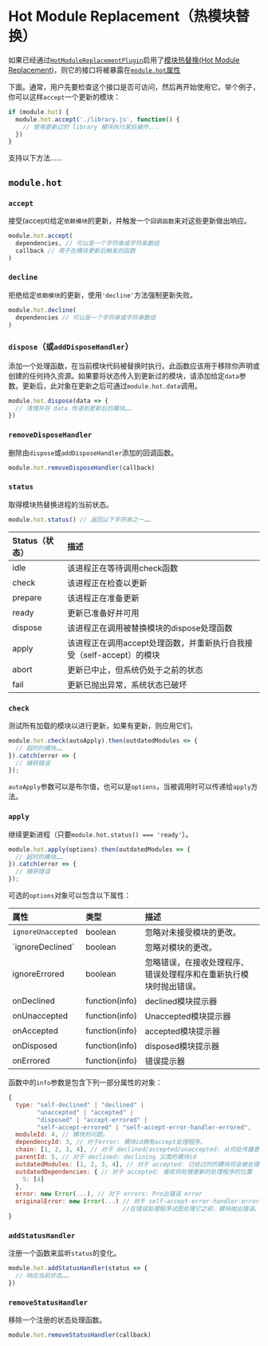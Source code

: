 # Hot Module Replacement（热模块替换）

如果已经通过[`HotModuleReplacementPlugin`](/Plugins/HotModuleReplacementPlugin.md)启用了[模块热替换\(Hot Module Replacement\)](https://doc.webpack-china.org/concepts/hot-module-replacement)，则它的接口将被暴露在[`module.hot`属性](https://doc.webpack-china.org/api/module-variables#module-hot-webpack-specific-)

下面。通常，用户先要检查这个接口是否可访问，然后再开始使用它。举个例子，你可以这样`accept`一个更新的模块：

```js
if (module.hot) {
  module.hot.accept('./library.js', function() {
    // 使用更新过的 library 模块执行某些操作...
  })
}
```

支持以下方法……

## `module.hot`

### `accept`

接受\(accept\)给定`依赖模块`的更新，并触发一个`回调函数`来对这些更新做出响应。

```js
module.hot.accept(
  dependencies, // 可以是一个字符串或字符串数组
  callback // 用于在模块更新后触发的函数
)
```

### `decline`

拒绝给定`依赖模块`的更新，使用`'decline'`方法强制更新失败。

```js
module.hot.decline(
  dependencies // 可以是一个字符串或字符串数组
)
```

### `dispose`（或`addDisposeHandler`）

添加一个处理函数，在当前模块代码被替换时执行。此函数应该用于移除你声明或创建的任何持久资源。如果要将状态传入到更新过的模块，请添加给定`data`参数。更新后，此对象在更新之后可通过`module.hot.data`调用。

```js
module.hot.dispose(data => {
  // 清理并将 data 传递到更新后的模块……
})
```

### `removeDisposeHandler`

删除由`dispose`或`addDisposeHandler`添加的回调函数。

```js
module.hot.removeDisposeHandler(callback)
```

### `status`

取得模块热替换进程的当前状态。

```js
module.hot.status() // 返回以下字符串之一……
```

| Status（状态） | 描述 |
| :--- | :--- |
| idle | 该进程正在等待调用check函数 |
| check | 该进程正在检查以更新 |
| prepare | 该进程正在准备更新 |
| ready | 更新已准备好并可用 |
| dispose | 该进程正在调用被替换模块的dispose处理函数 |
| apply | 该进程正在调用accept处理函数，并重新执行自我接受（self-accept）的模块 |
| abort | 更新已中止，但系统仍处于之前的状态 |
| fail | 更新已抛出异常，系统状态已破坏 |

### `check`

测试所有加载的模块以进行更新，如果有更新，则应用它们。

```js
module.hot.check(autoApply).then(outdatedModules => {
  // 超时的模块……
}).catch(error => {
  // 捕获错误
});
```

`autoApply`参数可以是布尔值，也可以是`options`，当被调用时可以传递给`apply`方法。

### `apply`

继续更新进程（只要`module.hot.status() === 'ready'`）。

```js
module.hot.apply(options).then(outdatedModules => {
  // 超时的模块……
}).catch(error => {
  // 捕获错误
});
```

可选的`options`对象可以包含以下属性：

| 属性 | 类型 | 描述 |
| :--- | :--- | :--- |
| `ignoreUnaccepted` | boolean | 忽略对未接受模块的更改。 |
| \`ignoreDeclined\` | boolean | 忽略对模块的更改。 |
| ignoreErrored | boolean | 忽略错误，在接收处理程序、错误处理程序和在重新执行模块时抛出错误。 |
| onDeclined | function\(info\) | declined模块提示器 |
| onUnaccepted | function\(info\) | Unaccepted模块提示器 |
| onAccepted | function\(info\) | accepted模块提示器 |
| onDisposed | function\(info\) | disposed模块提示器 |
| onErrored | function\(info\) | 错误提示器 |

函数中的`info`参数是包含下列一部分属性的对象：

```js
{
  type: "self-declined" | "declined" |
        "unaccepted" | "accepted" |
        "disposed" | "accept-errored" |
        "self-accept-errored" | "self-accept-error-handler-errored",
  moduleId: 4, // 模块的问题。
  dependencyId: 3, // 对于error: 模块id拥有accept处理程序。
  chain: [1, 2, 3, 4], // 对于 declined/accepted/unaccepted: 从何处传播更新的链。
  parentId: 5, // 对于 declined: declining 父类的模块id
  outdatedModules: [1, 2, 3, 4], // 对于 accepted: 已经过时的模块将会被处理掉
  outdatedDependencies: { // 对于 accepted: 接收将处理更新的处理程序的位置
    5: [4]
  },
  error: new Error(...), // 对于 errors: Pro出错误 error
  originalError: new Error(...) // 对于 self-accept-error-handler-errored:
                                //在错误处理程序试图处理它之前，模块抛出错误。
}
```

### `addStatusHandler`

注册一个函数来监听`status`的变化。

```js
module.hot.addStatusHandler(status => {
  // 响应当前状态……
})
```

### `removeStatusHandler`

移除一个注册的状态处理函数。

```js
module.hot.removeStatusHandler(callback)
```



